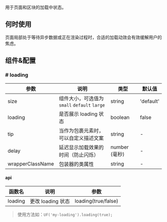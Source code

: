 
用于页面和区块的加载中状态。

## 何时使用

页面局部处于等待异步数据或正在渲染过程时，合适的加载动效会有效缓解用户的焦虑。

## 组件&配置

### # loading

参数 | 说明 | 类型 | 默认值
----|------|-----|------
size | 组件大小，可选值为 `small` `default` `large` | string | 'default'
loading | 是否展示 loading 状态 | boolean | false
tip | 当作为包裹元素时，可以自定义描述文案 | string | -
delay | 延迟显示加载效果的时间（防止闪烁） | number (毫秒) | -
wrapperClassName | 包装器的类属性 | string | -

#### api

函数名 | 说明 | 参数
------|------|-----
loading | 更改 loading 状态 | loading(true/false)

> 使用方法如：`UF('my-loading').loading(true);`